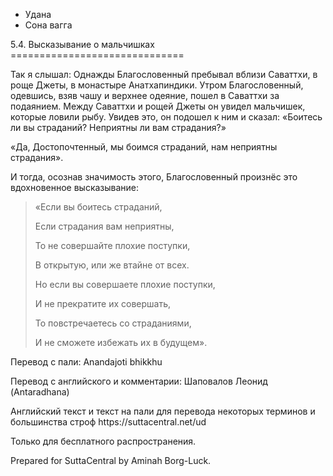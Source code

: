 









* Удана
* Сона вагга


5\.4\. Высказывание о мальчишках
\=\=\=\=\=\=\=\=\=\=\=\=\=\=\=\=\=\=\=\=\=\=\=\=\=\=\=\=\=\=



Так я слышал: Однажды Благословенный пребывал вблизи Саваттхи, в роще Джеты, в монастыре Анатхапиндики\. Утром Благословенный, одевшись, взяв чашу и верхнее одеяние, пошел в Саваттхи за подаянием\. Между Саваттхи и рощей Джеты он увидел мальчишек, которые ловили рыбу\. Увидев это, он подошел к ним и сказал: «Боитесь ли вы страданий? Неприятны ли вам страдания?»


«Да, Достопочтенный, мы боимся страданий, нам неприятны страдания»\.


И тогда, осознав значимость этого, Благословенный произнёс это вдохновенное высказывание:



> «Если вы боитесь страданий,  
> 
> Если страдания вам неприятны,  
> 
> То не совершайте плохие поступки,  
> 
> В открытую, или же втайне от всех\.
> 
> 
> Но если вы совершаете плохие поступки,  
> 
> И не прекратите их совершать,  
> 
> То повстречаетесь со страданиями,  
> 
> И не сможете избежать их в будущем»\.



Перевод с пали: Anandajoti bhikkhu


Перевод с английского и комментарии: Шаповалов Леонид \(Antaradhana\)


Английский текст и текст на пали для перевода некоторых терминов и большинства строф https://suttacentral\.net/ud


  

Только для бесплатного распространения\.


  

Prepared for SuttaCentral by Aminah Borg\-Luck\.






